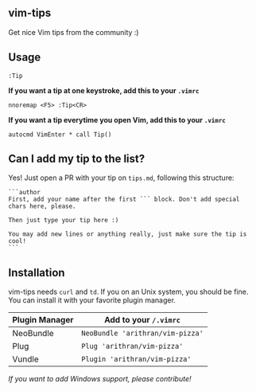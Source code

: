 ## vim-tips
Get nice Vim tips from the community :)

## Usage
```
:Tip
```

**If you want a tip at one keystroke, add this to your `.vimrc`**
```
nnoremap <F5> :Tip<CR>
```

**If you want a tip everytime you open Vim, add this to your `.vimrc`**
```
autocmd VimEnter * call Tip()
```

## Can I add my tip to the list?
Yes! Just open a PR with your tip on `tips.md`, following this structure:

    ```author
    First, add your name after the first ``` block. Don't add special chars here, please.

    Then just type your tip here :)

    You may add new lines or anything really, just make sure the tip is cool!
    ```

## Installation
vim-tips needs `curl` and `td`. If you on an Unix system, you should be fine. You can install it with your favorite plugin manager.

Plugin Manager  | Add to your `/.vimrc`
--------------- | --------------------------------------------------
NeoBundle       | `NeoBundle 'arithran/vim-pizza'`
Plug            | `Plug 'arithran/vim-pizza'`
Vundle          | `Plugin 'arithran/vim-pizza'`

*If you want to add Windows support, please contribute!*
